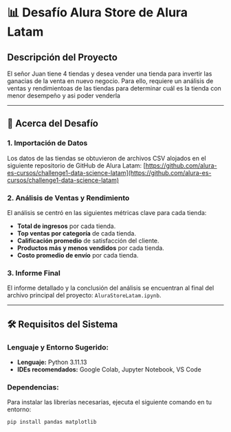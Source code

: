 # 📊 Desafío Alura Store de Alura Latam

## Descripción del Proyecto

El señor Juan tiene 4 tiendas y desea vender una tienda para invertir las ganacias de la venta en nuevo negocio. Para ello, requiere un análisis de ventas y rendimientoas de las tiendas para determinar cuál es la tienda con menor desempeño y asi poder venderla

---

## 🚀 Acerca del Desafío

### 1. **Importación de Datos**

Los datos de las tiendas se obtuvieron de archivos CSV alojados en el siguiente repositorio de GitHub de Alura Latam:
[https://github.com/alura-es-cursos/challenge1-data-science-latam](https://github.com/alura-es-cursos/challenge1-data-science-latam)

### 2. **Análisis de Ventas y Rendimiento**

El análisis se centró en las siguientes métricas clave para cada tienda:

* **Total de ingresos** por cada tienda.
* **Top ventas por categoría** de cada tienda.
* **Calificación promedio** de satisfacción del cliente.
* **Productos más y menos vendidos** por cada tienda.
* **Costo promedio de envío** por cada tienda.

### 3. **Informe Final**

El informe detallado y la conclusión del análisis se encuentran al final del archivo principal del proyecto: `AluraStoreLatam.ipynb`.

---

## 🛠️ Requisitos del Sistema

### Lenguaje y Entorno Sugerido:

* **Lenguaje:** Python 3.11.13
* **IDEs recomendados:** Google Colab, Jupyter Notebook, VS Code

### Dependencias:

Para instalar las librerías necesarias, ejecuta el siguiente comando en tu entorno:

```bash
pip install pandas matplotlib
